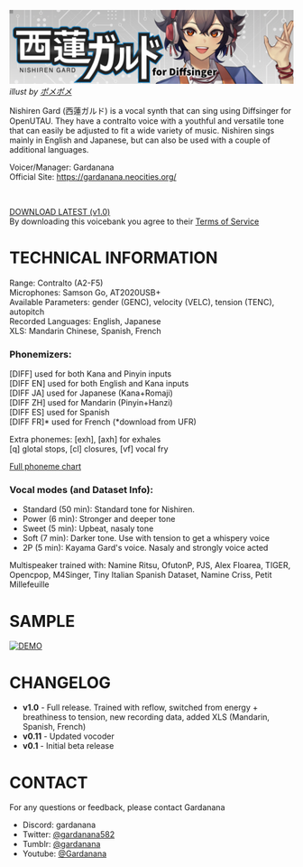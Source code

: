 ![header image](/image/cover.png)
*illust by [ポメポメ](https://x.com/morinopome2)*

Nishiren Gard (西蓮ガルド) is a vocal synth that can sing using Diffsinger for OpenUTAU. They have a contralto voice with a youthful and versatile tone that can easily be adjusted to fit a wide variety of music. Nishiren sings mainly in English and Japanese, but can also be used with a couple of additional languages.

Voicer/Manager: Gardanana<br>
Official Site: https://gardanana.neocities.org/

<br>

[DOWNLOAD LATEST (v1.0)](https://github.com/Gardanana/Nishiren-AI-Diffsinger/releases/tag/v1.0)<br>
By downloading this voicebank you agree to their [Terms of Service](/terms-of-service.md)

# TECHNICAL INFORMATION
Range: Contralto (A2-F5)<br>
Microphones: Samson Go, AT2020USB+<br>
Available Parameters: gender (GENC), velocity (VELC), tension (TENC), autopitch<br>
Recorded Languages: English, Japanese<br>
XLS: Mandarin Chinese, Spanish, French

### Phonemizers:
[DIFF] used for both Kana and Pinyin inputs<br>
[DIFF EN] used for both English and Kana inputs<br>
[DIFF JA] used for Japanese (Kana+Romaji)<br>
[DIFF ZH] used for Mandarin (Pinyin+Hanzi)<br>
[DIFF ES] used for Spanish<br>
[DIFF FR]* used for French (*download from UFR)

Extra phonemes: [exh], [axh] for exhales<br>
	  [q] glotal stops, [cl] closures, [vf] vocal fry

[Full phoneme chart](/phoneme-chart.md)

### Vocal modes (and Dataset Info):
- Standard (50 min): Standard tone for Nishiren. 
- Power (6 min): Stronger and deeper tone
- Sweet (5 min): Upbeat, nasaly tone
- Soft (7 min): Darker tone. Use with tension to get a whispery voice
- 2P (5 min): Kayama Gard's voice. Nasaly and strongly voice acted

Multispeaker trained with: Namine Ritsu, OfutonP, PJS, Alex Floarea, TIGER, Opencpop, M4Singer, Tiny Italian Spanish Dataset, Namine Criss, Petit Millefeuille

# SAMPLE
[![DEMO](https://img.youtube.com/vi/Y13BWpI8-wM/0.jpg)](https://www.youtube.com/watch?v=Y13BWpI8-wM)

# CHANGELOG
- **v1.0** - Full release. Trained with reflow, switched from energy + breathiness to tension, new recording data, added XLS (Mandarin, Spanish, French)
- **v0.11** - Updated vocoder
- **v0.1** - Initial beta release

# CONTACT
For any questions or feedback, please contact Gardanana

- Discord: gardanana<br>
- Twitter: [@gardanana582](https://twitter.com/gardanana582)<br>
- Tumblr: [@gardanana](https://gardanana.tumblr.com/)<br>
- Youtube: [@Gardanana](https://www.youtube.com/@Gardanana)
